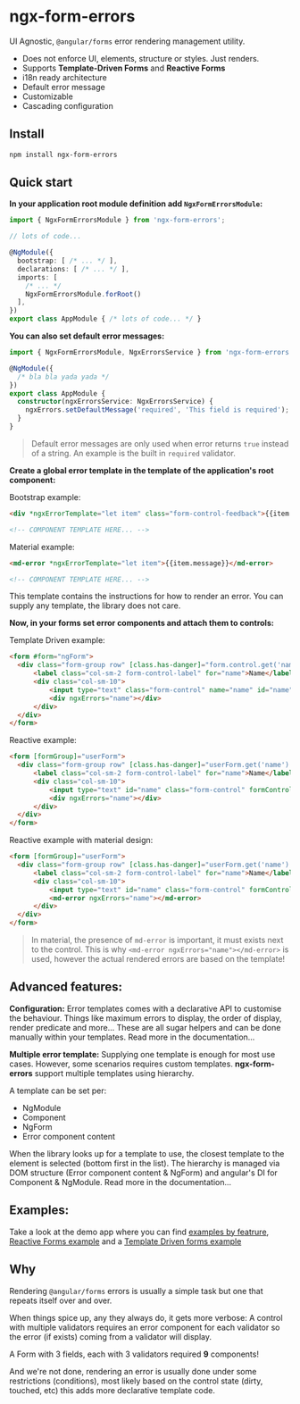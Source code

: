 # ngx-form-errors

UI Agnostic, `@angular/forms` error rendering management utility.


  - Does not enforce UI, elements, structure or styles. Just renders.
  - Supports **Template-Driven Forms** and **Reactive Forms**
  - i18n ready architecture
  - Default error message
  - Customizable
  - Cascading configuration

## Install
```bash
npm install ngx-form-errors
```

## Quick start

**In your application root module definition add `NgxFormErrorsModule`:**

```ts
import { NgxFormErrorsModule } from 'ngx-form-errors';

// lots of code...

@NgModule({
  bootstrap: [ /* ... */ ],
  declarations: [ /* ... */ ],
  imports: [
    /* ... */
    NgxFormErrorsModule.forRoot()
  ],
})
export class AppModule { /* lots of code... */ }
```

**You can also set default error messages:**

```ts
import { NgxFormErrorsModule, NgxErrorsService } from 'ngx-form-errors';

@NgModule({
  /* bla bla yada yada */
})
export class AppModule {
  constructor(ngxErrorsService: NgxErrorsService) {
    ngxErrors.setDefaultMessage('required', 'This field is required');
  }
}
```

> Default error messages are only used when error returns `true` instead of a string.
An example is the built in `required` validator.

**Create a global error template in the template of the application's root component:**

Bootstrap example:
```html
<div *ngxErrorTemplate="let item" class="form-control-feedback">{{item.message}}</div>

<!-- COMPONENT TEMPLATE HERE... -->
```

Material example:
```html
<md-error *ngxErrorTemplate="let item">{{item.message}}</md-error>

<!-- COMPONENT TEMPLATE HERE... -->
```

This template contains the instructions for how to render an error.
You can supply any template, the library does not care.

**Now, in your forms set error components and attach them to controls:**

Template Driven example:
```html
<form #form="ngForm">
  <div class="form-group row" [class.has-danger]="form.control.get('name')?.invalid">
      <label class="col-sm-2 form-control-label" for="name">Name</label>
      <div class="col-sm-10">
          <input type="text" class="form-control" name="name" id="name" ngModel #name="ngModel" required>
          <div ngxErrors="name"></div>
      </div>
  </div>
</form>
```

Reactive example:
```html
<form [formGroup]="userForm">
  <div class="form-group row" [class.has-danger]="userForm.get('name').invalid">
      <label class="col-sm-2 form-control-label" for="name">Name</label>
      <div class="col-sm-10">
          <input type="text" id="name" class="form-control" formControlName="name" />
          <div ngxErrors="name"></div>
      </div>
  </div>
</form>
```

Reactive example with material design:
```html
<form [formGroup]="userForm">
  <div class="form-group row" [class.has-danger]="userForm.get('name').invalid">
      <label class="col-sm-2 form-control-label" for="name">Name</label>
      <div class="col-sm-10">
          <input type="text" id="name" class="form-control" formControlName="name" />
          <md-error ngxErrors="name"></md-error>
      </div>
  </div>
</form>
```

> In material, the presence of `md-error` is important, it must exists next to the control.
This is why `<md-error ngxErrors="name"></md-error>` is used, however the actual rendered errors
are based on the template!

## Advanced features:
**Configuration:**
Error templates comes with a declarative API to customise the behaviour.
Things like maximum errors to display, the order of display, render predicate and more...
These are all sugar helpers and can be done manually within your templates.
Read more in the documentation...

**Multiple error template:**
Supplying one template is enough for most use cases.
However, some scenarios requires custom templates.
**ngx-form-errors** support multiple templates using hierarchy.

A template can be set per:
  - NgModule
  - Component
  - NgForm
  - Error component content

When the library looks up for a template to use, the closest template to the element is selected (bottom first in the list).
The hierarchy is managed via DOM structure (Error component content & NgForm) and angular's DI for Component & NgModule.
Read more in the documentation...

## Examples:
Take a look at the demo app where you can find [examples by featrure](https://github.com/shlomiassaf/ngx-form-errors/tree/master/src/demo/app/showcase/containers/by-feature), [Reactive Forms example](https://github.com/shlomiassaf/ngx-form-errors/tree/master/src/demo/app/showcase/containers/reactive-form) and a [Template Driven forms example](https://github.com/shlomiassaf/ngx-form-errors/tree/master/src/demo/app/showcase/containers/template-form)

## Why
Rendering `@angular/forms` errors is usually a simple task but one that
repeats itself over and over.

When things spice up, any they always do, it gets more verbose:
A control with multiple validators requires an error component for each
validator so the error (if exists) coming from a validator will display.

A Form with 3 fields, each with 3 validators required **9** components!

And we're not done, rendering an error is usually done under some
restrictions (conditions), most likely based on the control state (dirty, touched, etc)
this adds more declarative template code.
